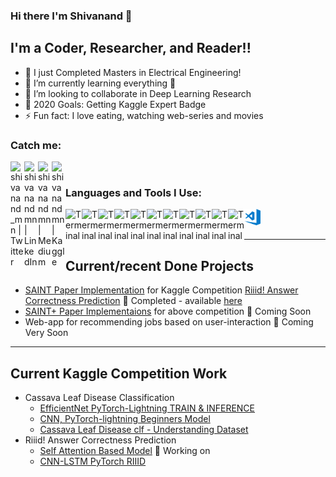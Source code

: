 ### Hi there I'm Shivanand 👋

## I'm a Coder, Researcher, and Reader!!

- 🔭 I just Completed Masters in Electrical Engineering!
- 🌱 I’m currently learning everything 🤣
- 👯 I’m looking to collaborate in Deep Learning Research
- 🥅 2020 Goals: Getting Kaggle Expert Badge
- ⚡ Fun fact: I love eating, watching web-series and movies

### Catch me:

[<img align="left" alt="shivanand_mn | Twitter" width="22px" src="https://cdn.jsdelivr.net/npm/simple-icons@v3/icons/twitter.svg" />](https://twitter.com/shivanand_mn)
[<img align="left" alt="shivanandmn | LinkedIn" width="22px" src="https://cdn.jsdelivr.net/npm/simple-icons@v3/icons/linkedin.svg" />](https://www.linkedin.com/in/shivanandmn/)
[<img align="left" alt="shivanandmn | Medium" width="22px" src="https://cdn.jsdelivr.net/npm/simple-icons@v3/icons/medium.svg" />](https://shivanandmn.medium.com/)
[<img align="left" alt="shivanandmn | Kaggle" width="22px" src="https://cdn.jsdelivr.net/npm/simple-icons@v3/icons/kaggle.svg" />](https://www.kaggle.com/shivanandmn/)
<br/>
### Languages and Tools I Use:
[<img align="left" alt="Terminal" width="26px" src="https://unpkg.com/simple-icons@v4/icons/python.svg" />](https://www.python.org)
[<img align="left" alt="Terminal" width="26px" src="https://unpkg.com/simple-icons@v4/icons/pytorch.svg" />](https://www.pytorch.org)
[<img align="left" alt="Terminal" width="26px" src="https://unpkg.com/simple-icons@v4/icons/scikit-learn.svg" />](https://scikit-learn.org/)
[<img align="left" alt="Terminal" width="26px" src="https://unpkg.com/simple-icons@v4/icons/flutter.svg" />](https://www.flutter.dev)
[<img align="left" alt="Terminal" width="26px" src="https://unpkg.com/simple-icons@v4/icons/dart.svg" />](https://www.dart.dev)
[<img align="left" alt="Terminal" width="26px" src="https://unpkg.com/simple-icons@v4/icons/numpy.svg" />](https://numpy.org/)
[<img align="left" alt="Terminal" width="26px" src="https://unpkg.com/simple-icons@v4/icons/pandas.svg" />](https://pandas.pydata.org/)

[<img align="left" alt="Terminal" width="26px" src="https://unpkg.com/simple-icons@v4/icons/flask.svg" />](https://flask.palletsprojects.com/en/1.1.x/)
[<img align="left" alt="Terminal" width="26px" src="https://unpkg.com/simple-icons@v4/icons/scikit-learn.svg" />](https://scikit-learn.org/)
[<img align="left" alt="Terminal" width="26px" src="https://unpkg.com/simple-icons@v4/icons/arduino.svg" />](https://www.arduino.cc/)

[<img align="left" alt="Terminal" width="26px" src="https://unpkg.com/simple-icons@v4/icons/raspberrypi.svg" />](https://www.raspberrypi.org/)

[<img align="left" alt="Visual Studio Code" width="26px" src="https://raw.githubusercontent.com/github/explore/80688e429a7d4ef2fca1e82350fe8e3517d3494d/topics/visual-studio-code/visual-studio-code.png" />](https://code.visualstudio.com/)

<br />
<br/>

---

## Current/recent Done Projects 
* [SAINT Paper Implementation](https://arxiv.org/abs/2002.07033) for Kaggle Competition [Riiid! Answer Correctness Prediction](https://www.kaggle.com/c/riiid-test-answer-prediction) 🚀 Completed - available [here](https://github.com/Shivanandmn/Knowledge-Tracing-SAINT)
* [SAINT+ Paper Implementaions](https://arxiv.org/abs/2010.12042) for above competition 🚀 Coming Soon
* Web-app for recommending jobs based on user-interaction 🚀 Coming Very Soon

---

## Current Kaggle Competition Work 
* Cassava Leaf Disease Classification
  * [EfficientNet PyTorch-Lightning TRAIN & INFERENCE](https://www.kaggle.com/shivanandmn/efficientnet-pytorch-lightning-train-inference)
  * [CNN, PyTorch-lightning Beginners Model](https://www.kaggle.com/shivanandmn/cnn-pytorch-lightning-beginners-model)
  * [Cassava Leaf Disease clf - Understanding Dataset](https://www.kaggle.com/shivanandmn/cassava-leaf-disease-clf-understanding-dataset)
* Riiid! Answer Correctness Prediction
  * [Self Attention Based Model](https://www.kaggle.com/shivanandmn/riiid-sakt) 🚀 Working on
  * [CNN-LSTM PyTorch RIIID](https://www.kaggle.com/shivanandmn/cnn-lstm-pytorch-riiid)

  
